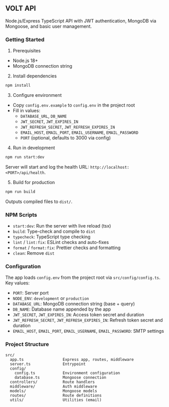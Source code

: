 ## VOLT API

Node.js/Express TypeScript API with JWT authentication, MongoDB via Mongoose, and basic user management.

### Getting Started

1. Prerequisites

- Node.js 18+
- MongoDB connection string

2. Install dependencies

```bash
npm install
```

3. Configure environment

- Copy `config.env.example` to `config.env` in the project root
- Fill in values:
  - `DATABASE_URL`, `DB_NAME`
  - `JWT_SECRET`, `JWT_EXPIRES_IN`
  - `JWT_REFRESH_SECRET`, `JWT_REFRESH_EXPIRES_IN`
  - `EMAIL_HOST`, `EMAIL_PORT`, `EMAIL_USERNAME`, `EMAIL_PASSWORD`
  - `PORT` (optional, defaults to 3000 via config)

4. Run in development

```bash
npm run start:dev
```

Server will start and log the health URL: `http://localhost:<PORT>/api/health`.

5. Build for production

```bash
npm run build
```

Outputs compiled files to `dist/`.

### NPM Scripts

- `start:dev`: Run the server with live reload (tsx)
- `build`: Type-check and compile to `dist`
- `typecheck`: TypeScript type checking
- `lint` / `lint:fix`: ESLint checks and auto-fixes
- `format` / `format:fix`: Prettier checks and formatting
- `clean`: Remove `dist`

### Configuration

The app loads `config.env` from the project root via `src/config/config.ts`. Key values:

- `PORT`: Server port
- `NODE_ENV`: `development` or `production`
- `DATABASE_URL`: MongoDB connection string (base + query)
- `DB_NAME`: Database name appended by the app
- `JWT_SECRET`, `JWT_EXPIRES_IN`: Access token secret and duration
- `JWT_REFRESH_SECRET`, `JWT_REFRESH_EXPIRES_IN`: Refresh token secret and duration
- `EMAIL_HOST`, `EMAIL_PORT`, `EMAIL_USERNAME`, `EMAIL_PASSWORD`: SMTP settings

### Project Structure

```
src/
  app.ts                 Express app, routes, middleware
  server.ts              Entrypoint
  config/
    config.ts            Environment configuration
    database.ts          Mongoose connection
  controllers/           Route handlers
  middleware/            Auth middleware
  models/                Mongoose models
  routes/                Route definitions
  utils/                 Utilities (email)
```

